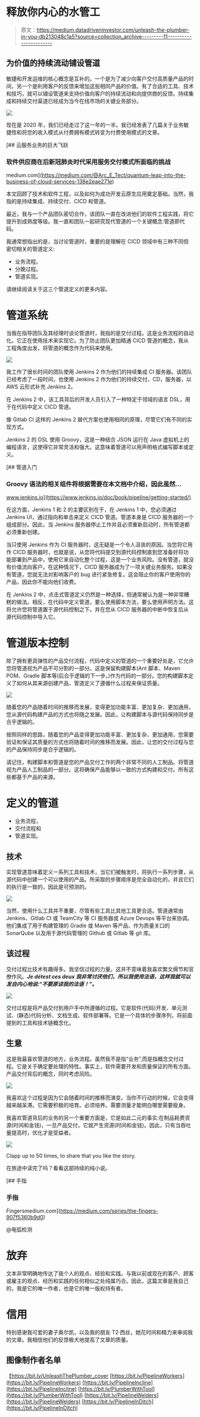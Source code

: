 # 释放你内心的水管工

> 原文：<https://medium.datadriveninvestor.com/unleash-the-plumber-in-you-db213048c1a5?source=collection_archive---------11----------------------->

## 为价值的持续流动铺设管道

敏捷和开发运维的核心概念是互补的。一个是为了减少向客户交付高质量产品的时间，另一个是利用客户的反馈来增加这些相同产品的价值。有了合适的工具、技术和技巧，就可以铺设管道来支持价值向客户的持续流动和向提供商的反馈。持续集成和持续交付渠道已经成为当今在线市场的关键业务部分。

![](img/4c531bc9c569a0abe56a5d719cbb63d6.png)

现在是 2020 年，我们已经走过了这一年的一半。我已经发表了几篇关于业务敏捷性和将您的收入模式从付费拥有模式转变为付费使用模式的文章。

[](https://medium.com/@Arc_E_Tect/quantum-leap-into-the-business-of-cloud-services-138e2eae271e) [## 云服务业务的巨大飞跃

### 软件供应商在后新冠肺炎时代采用服务交付模式所面临的挑战

medium.com](https://medium.com/@Arc_E_Tect/quantum-leap-into-the-business-of-cloud-services-138e2eae271e) 

本文回顾了技术和软件工程，以及如何为成功开发云原生应用奠定基础。当然，我指的是持续集成、持续交付、CICD 和管道。

最近，我与一个产品团队密切合作，该团队一直在改进他们的软件工程实践，将它提升到成熟度等级。我一直和团队一起研究现代管道的一个关键概念:管道即代码。

我通常想指出的是，当讨论管道时，重要的是理解在 CICD 领域中有三种不同但密切相关的管道定义:

*   业务流程。
*   分娩过程。
*   管道实现。

请继续阅读关于这三个管道定义的更多内容。

# 管道系统

当我在指导团队及其经理时谈论管道时，我指的是交付过程。这是业务流程的自动化。它正在使用技术来实现它。为了防止团队更加精通 CICD 管道的概念，我从工程角度出发，将管道的概念作为代码来使用。

![](img/69de3ea163f0dda04dd46d5fe3fedac7.png)

我工作了很长时间的团队使用 Jenkins 2 作为他们的持续集成 CI 服务器。该团队已经考虑了一段时间，也使用 Jenkins 2 作为他们的持续交付，CD，服务器，以 AWS 云形式补充 Jenkins 2。

在 Jenkins 2 中，该工具背后的开发人员引入了一种特定于领域的语言 DSL，用于在代码中定义 CICD 管道。

像 Gitlab CI 这样的 Jenkins 2 替代方案也使用相同的原理，尽管它们有不同的实现方式。

Jenkins 2 的 DSL 使用 Groovy，这是一种结合 JSON 运行在 Java 虚拟机上的编程语言，这使得它非常灵活和强大。这意味着管道可以用声明格式编写脚本或定义。

[](https://www.jenkins.io/doc/book/pipeline/getting-started/) [## 管道入门

### Groovy 语法的相关组件将根据需要在本文档中介绍，因此虽然…

www.jenkins.io](https://www.jenkins.io/doc/book/pipeline/getting-started/) 

在这方面，Jenkins 1 和 2 的主要区别在于，在 Jenkins 1 中，您必须通过 Jenkins UI，通过指向和单击来定义 CICD 管道。管道本身是 CICD 服务器的一个组成部分。因此，当 Jenkins 服务器停止工作并且必须重新启动时，所有管道都必须重新创建。

当只使用 Jenkins 作为 CI 服务器时，这无疑是一个令人沮丧的原因。当您将它用作 CICD 服务器时，也就是说，从您将代码提交到源代码控制直到您准备好将功能部署到产品中，使用它来自动化整个过程，这是一个业务风险。没有管道，就没有价值流向客户。在这种情况下，CICD 服务器成为了一项关键业务服务。如果没有管道，您就无法对影响客户的 bug 进行紧急修复。这会阻止你的客户使用你的产品，因此你不能向他们收费。

在 Jenkins 2 中，点击式管道定义仍然是一种选择，但通常被认为是一种非常糟糕的做法。相反，在代码中定义管道，要么使用脚本方法，要么使用声明方法。这将允许您将管道置于源代码控制之下。并在您从 CICD 服务器的中断中恢复后从源代码控制中导入它。

# 管道版本控制

除了拥有更具弹性的产品交付流程，代码中定义的管道的一个重要好处是，它允许您将管道视为产品不可分割的一部分。这是保留构建脚本(Ant 脚本、Maven POM、Gradle 脚本等)后合乎逻辑的下一步。)作为代码的一部分。您的构建脚本定义了如何从其来源创建产品，管道定义了遵循什么过程来保证质量。

![](img/b187ec8e008a1ce09694e73b623053de.png)

随着您的产品随着时间的推移而发展，变得更加功能丰富、更加复杂、更加通用，您从源代码构建产品的方式也将随之发展。因此，让构建脚本与源代码保持同步是合乎逻辑的。

按照同样的思路，随着您的产品变得更加功能丰富、更加复杂、更加通用，您需要验证和保证其质量的方式也将随着时间的推移而发展。因此，让您的交付过程与您的产品保持同步是合乎逻辑的。

请记住，构建脚本和管道是您的产品交付工作的两个非常不同的人工制品。将管道视为产品人工制品的一部分。这将确保产品能够以一致的方式构建和交付。所有这些都基于产品的来源。

# 定义的管道

*   业务流程，
*   交付流程和
*   管道实现。

## 技术

实现管道意味着定义一系列工具和技术，当它们被触发时，将执行一系列步骤，从源代码中创建一个可以使用的产品。所采取的步骤顺序是完全自动化的，并且它们的执行是一致的，因此是可预测的。

![](img/fdbb6541ff36fbadc33bbb9147dd5e3e.png)

当然，使用什么工具并不重要，尽管有些工具比其他工具更合适。管道通常由 Jenkins、Gitlab CI 或 TeamCity 等 CI 服务器或 Azure Devops 等平台来协调。他们集成了用于构建管理的 Gradle 或 Maven 等产品、作为质量关口的 SonarQube 以及用于源代码管理的 Github 或 Gitlab 等 git 库。

## 该过程

交付过程比技术有趣得多。我坚信过程的力量。这并不意味着我喜欢繁文缛节和官僚作风。***Je détest ces deux 我非常讨厌他们，所以我使用法语，这样我就可以发自内心地说:“不要原谅我的法语！”。***

![](img/115e59e94b252c155c338ec7817e2de5.png)

交付过程是将产品交付到用户手中所遵循的过程。它是软件(代码)开发、单元测试、(静态)代码分析、文档生成、软件部署等。它是一个具体的步骤序列，将前面提到的工具和技术链概念化。

## 生意

这是我最喜欢管道的地方，业务流程。虽然我不是指“业务”,而是指概念交付过程。它是关于确定要处理的特性。事实上，软件需要开发和质量保证的所有方面。产品交付背后的概念，同时考虑风险。

![](img/4869c37b5de29e776e6dfa865165a857.png)

我喜欢这个过程是因为它会随着时间的推移而演变。当你不行动的时候，它会变得越来越呆滞。它需要积极的培育。必须培养。需要测量才能明白哪里需要瘦身。

我喜欢管道背后的业务的另一个重要方面是，它是如此二元的事实:在制品耗费资源(时间和金钱)，一旦产品交付，它就产生资源(时间和金钱)。因此，只有当吞吐量提高时，优化才是受益者。

![](img/ea08bf1484e01f0e55079338563cfc9c.png)

Clapp up to 50 times, to share that you like the story.

在旅途中读完了吗？看看这部持续的纯小说。

[](https://medium.com/series/the-fingers-907f5360b9d0) [## 手指

### 手指

Fingersmedium.com](https://medium.com/series/the-fingers-907f5360b9d0) 

@电弧检测

# 放弃

文本非常明确地传达了我个人的观点、经验和实践。与我以前或现在的客户、顾客或雇主的观点、经历和实践的任何相似之处纯属巧合。因此，这篇文章是我自己的，我是它的唯一作者，也是它的唯一版权持有者。

# 信用

特别感谢我可爱的妻子奥尔凯，以及我的朋友 T2·西丝，她花时间和精力来审阅我的文章。我相信他们的反馈极大地提高了文章的质量。

## 图像制作者名单

【https://bit.ly/UnleashThePlumber_cover
[https://bit.ly/PipelineWorkers](https://bit.ly/PipelineWorkers)
[https://bit.ly/PipelineIncline](https://bit.ly/PipelineIncline)
[https://bit.ly/PlumberWithTool](https://bit.ly/PlumberWithTool)
[https://bit.ly/PipelineWelders](https://bit.ly/PipelineWelders)
[https://bit.ly/PipelineInDitch](https://bit.ly/PipelineInDitch)
